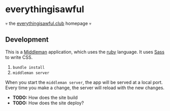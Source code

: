 # everythingisawful

:skull: the [everythingisawful.club] homepage :skull:

## Development

This is a [Middleman] application, which uses the [ruby] language. It uses [Sass] to write CSS.

1. `bundle install`
2. `middleman server`

When you start the `middleman server`, the app will be served at a local port.
Every time you make a change, the server will reload with the new changes.

* **TODO:** How does the site build
* **TODO:** How does the site deploy?

[everythingisawful.club]: http://everythingisawful.club
[Middleman]: https://middlemanapp.com
[ruby]: https://www.ruby-lang.org/en/
[Sass]: http://sass-lang.com/
